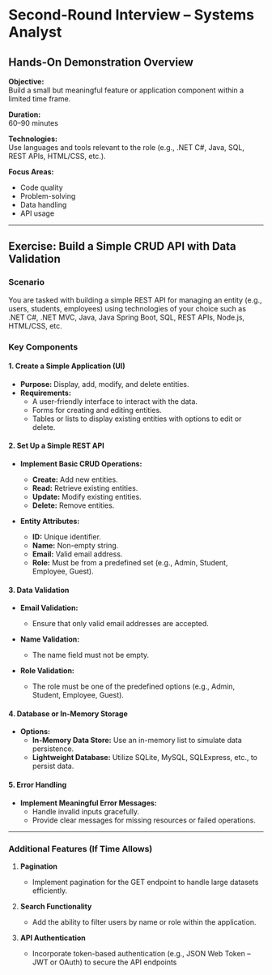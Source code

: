 # Second-Round Interview – Systems Analyst

## Hands-On Demonstration Overview

**Objective:**  
Build a small but meaningful feature or application component within a limited time frame.

**Duration:**  
60–90 minutes

**Technologies:**  
Use languages and tools relevant to the role (e.g., .NET C#, Java, SQL, REST APIs, HTML/CSS, etc.).

**Focus Areas:**  
- Code quality
- Problem-solving
- Data handling
- API usage

---

## Exercise: Build a Simple CRUD API with Data Validation

### Scenario

You are tasked with building a simple REST API for managing an entity (e.g., users, students, employees) using technologies of your choice such as .NET C#, .NET MVC, Java, Java Spring Boot, SQL, REST APIs, Node.js, HTML/CSS, etc.

### Key Components

#### 1. Create a Simple Application (UI)

- **Purpose:** Display, add, modify, and delete entities.
- **Requirements:**
  - A user-friendly interface to interact with the data.
  - Forms for creating and editing entities.
  - Tables or lists to display existing entities with options to edit or delete.

#### 2. Set Up a Simple REST API

- **Implement Basic CRUD Operations:**
  - **Create:** Add new entities.
  - **Read:** Retrieve existing entities.
  - **Update:** Modify existing entities.
  - **Delete:** Remove entities.

- **Entity Attributes:**
  - **ID:** Unique identifier.
  - **Name:** Non-empty string.
  - **Email:** Valid email address.
  - **Role:** Must be from a predefined set (e.g., Admin, Student, Employee, Guest).

#### 3. Data Validation

- **Email Validation:**
  - Ensure that only valid email addresses are accepted.
  
- **Name Validation:**
  - The name field must not be empty.
  
- **Role Validation:**
  - The role must be one of the predefined options (e.g., Admin, Student, Employee, Guest).

#### 4. Database or In-Memory Storage

- **Options:**
  - **In-Memory Data Store:** Use an in-memory list to simulate data persistence.
  - **Lightweight Database:** Utilize SQLite, MySQL, SQLExpress, etc., to persist data.

#### 5. Error Handling

- **Implement Meaningful Error Messages:**
  - Handle invalid inputs gracefully.
  - Provide clear messages for missing resources or failed operations.

---

### Additional Features (If Time Allows)

1. **Pagination**
   - Implement pagination for the GET endpoint to handle large datasets efficiently.

2. **Search Functionality**
   - Add the ability to filter users by name or role within the application.

3. **API Authentication**
   - Incorporate token-based authentication (e.g., JSON Web Token – JWT or OAuth) to secure the API endpoints​